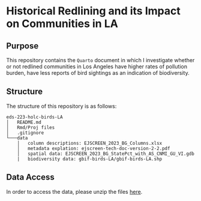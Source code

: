 # Historical Redlining and its Impact on Communities in LA


## Purpose

This repository contains the `Quarto` document in which I investigate whether or not redlined communities in Los Angeles have higher rates of pollution burden, have less reports of bird sightings as an indication of biodiversity. 

## Structure 

The structure of this repository is as follows:
```
eds-223-holc-birds-LA
│   README.md
│   Rmd/Proj files    
│   .gitignore
└───data
    │   column descriptions: EJSCREEN_2023_BG_Columns.xlsx
    │   metadata explation: ejscreen-tech-doc-version-2-2.pdf
    │   spatial data: EJSCREEN_2023_BG_StatePct_with_AS_CNMI_GU_VI.gdb
    |   biodiversity data: gbif-birds-LA/gbif-birds-LA.shp
```
## Data Access

In order to access the data, please unzip the files [here](https://drive.google.com/file/d/1lcazRbNSmP8Vj9sH1AIJcO4D1d_ulJij/view?usp=share_link). 
